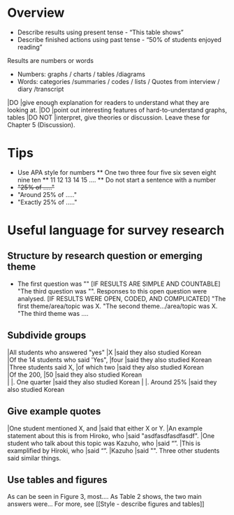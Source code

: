 # Overview
* Describe results using present tense - “This table shows”
* Describe finished actions using past tense - “50% of students enjoyed reading”

Results are numbers or words
* Numbers: graphs / charts / tables /diagrams
* Words:  categories /summaries / codes / lists / Quotes from interview / diary /transcript

|DO      |give enough explanation for readers to understand what they are looking at.
|DO      |point out interesting features of hard-to-understand graphs, tables
|DO NOT  |interpret, give theories or discussion. Leave these for Chapter 5 (Discussion).


# Tips
* Use APA style for numbers
** One two three four five six seven eight nine ten
** 11 12 13 14 15 ….
** Do not start a sentence with a number
*  ~~"25% of ....."~~
* "Around 25% of ....."
* "Exactly 25% of ....."


# Useful language for survey research
## Structure by research question or emerging theme
* The first question was "" [IF RESULTS ARE SIMPLE AND COUNTABLE]
"The third question was "". Responses to this open question were analysed. [IF RESULTS WERE OPEN, CODED, AND COMPLICATED]
"The first theme/area/topic was X. 
"The second theme.../area/topic was X. 
"The third theme was .... 

## Subdivide groups
|All students who answered "yes"     |X                          |said they also studied Korean   
|Of the 14 students who said 'Yes",  |four                       |said they also studied Korean   
|Three students said X,              |of which two               |said they also studied Korean   
|Of the 200,                         |50                         |said they also studied Korean   
|                                    |. One quarter              |said they also studied Korean
|                                    |. Around 25%               |said they also studied Korean
          

## Give example quotes
|One student mentioned X, and                            |said that either X or Y. 
|An example statement about this is from Hiroko, who     |said "asdfasdfasdfasdf". 
|One student who talk about this topic was Kazuho, who   |said “”.
|This is examplified by Hiroki, who                      |said “”.
|Kazuho                                                  |said "". Three other students said similar things.


## Use tables and figures
As can be seen in Figure 3, most....
As Table 2 shows, the two main answers were...
For more, see [[Style - describe figures and tables]]

